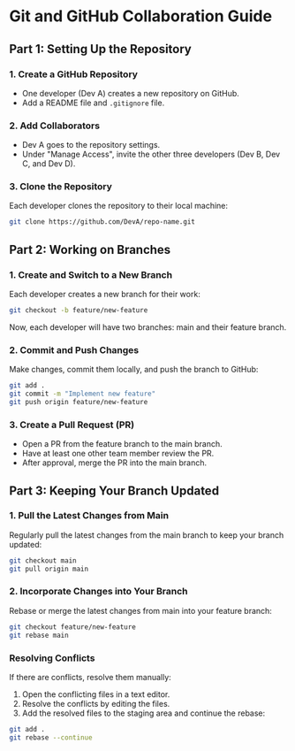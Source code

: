 # Git and GitHub Collaboration Guide

## Part 1: Setting Up the Repository

### 1. Create a GitHub Repository
- One developer (Dev A) creates a new repository on GitHub.
- Add a README file and `.gitignore` file.

### 2. Add Collaborators
- Dev A goes to the repository settings.
- Under "Manage Access", invite the other three developers (Dev B, Dev C, and Dev D).

### 3. Clone the Repository
Each developer clones the repository to their local machine:
```bash
git clone https://github.com/DevA/repo-name.git
```

## Part 2: Working on Branches

### 1. Create and Switch to a New Branch
Each developer creates a new branch for their work:
```bash
git checkout -b feature/new-feature
```
Now, each developer will have two branches: main and their feature branch.

### 2. Commit and Push Changes
Make changes, commit them locally, and push the branch to GitHub:
```bash
git add .
git commit -m "Implement new feature"
git push origin feature/new-feature
```

### 3. Create a Pull Request (PR)
- Open a PR from the feature branch to the main branch.
- Have at least one other team member review the PR.
- After approval, merge the PR into the main branch.

## Part 3: Keeping Your Branch Updated

### 1. Pull the Latest Changes from Main
Regularly pull the latest changes from the main branch to keep your branch updated:
```bash
git checkout main
git pull origin main
```

### 2. Incorporate Changes into Your Branch
Rebase or merge the latest changes from main into your feature branch:
```bash
git checkout feature/new-feature
git rebase main
```

### Resolving Conflicts
If there are conflicts, resolve them manually:
1. Open the conflicting files in a text editor.
2. Resolve the conflicts by editing the files.
3. Add the resolved files to the staging area and continue the rebase:
```bash
git add .
git rebase --continue
```
